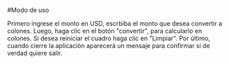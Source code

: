 #Modo de uso

Primero ingrese el monto en USD, escrbiba el monto que desea convertir a colones.
Luego, haga clic en el botón "convertir", para calcularlo en colones.
Si desea reiniciar el cuadro haga clic en "Limpiar".
Por último, cuando cierre la aplicación aparecerá un mensaje para confirmar si de verdad quiere salir.

